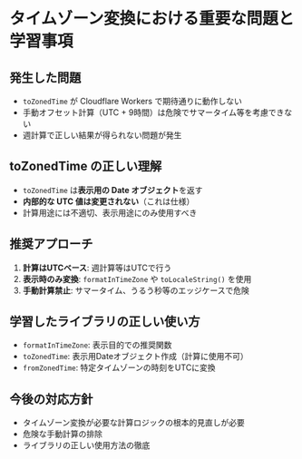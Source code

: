 # タイムゾーン変換における重要な問題と学習事項

## 発生した問題
- `toZonedTime` が Cloudflare Workers で期待通りに動作しない
- 手動オフセット計算（UTC + 9時間）は危険でサマータイム等を考慮できない
- 週計算で正しい結果が得られない問題が発生

## toZonedTime の正しい理解
- `toZonedTime` は**表示用の Date オブジェクト**を返す
- **内部的な UTC 値は変更されない**（これは仕様）
- 計算用途には不適切、表示用途にのみ使用すべき

## 推奨アプローチ
1. **計算はUTCベース**: 週計算等はUTCで行う
2. **表示時のみ変換**: `formatInTimeZone` や `toLocaleString()` を使用
3. **手動計算禁止**: サマータイム、うるう秒等のエッジケースで危険

## 学習したライブラリの正しい使い方
- `formatInTimeZone`: 表示目的での推奨関数
- `toZonedTime`: 表示用Dateオブジェクト作成（計算に使用不可）
- `fromZonedTime`: 特定タイムゾーンの時刻をUTCに変換

## 今後の対応方針
- タイムゾーン変換が必要な計算ロジックの根本的見直しが必要
- 危険な手動計算の排除
- ライブラリの正しい使用方法の徹底